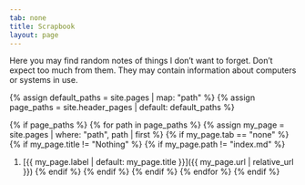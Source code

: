```yaml
---
tab: none
title: Scrapbook
layout: page
---
```


Here you may find random notes of things I don’t want to forget. Don’t expect too much from them. They may contain information about computers or systems in use.

{% assign default_paths = site.pages | map: "path" %}
{% assign page_paths = site.header_pages | default: default_paths %}

{% if page_paths %}
  {% for path in page_paths %}
    {% assign my_page = site.pages | where: "path", path | first %}
    {% if my_page.tab == "none" %}
        {% if my_page.title != "Nothing" %}
            {% if my_page.path != "index.md" %}
1. [{{ my_page.label | default: my_page.title }}]({{ my_page.url | relative_url }})
            {% endif %}
        {% endif %}
    {% endif %}
  {% endfor %}
{% endif %}

